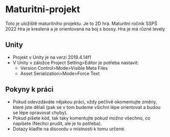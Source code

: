 # Maturitni-projekt
Toto je uložiště maturitního projektu. Je to 2D hra. Maturitní ročník SSPŠ 2022
Hra je kreslená a je orientovaná na boj s bossy. Hra je má různé levely

## Unity ##
* Projekt v Unity je na verzi 2019.4.14f1
* V Unity v záložce Project Setting>Editor je potřeba nastavit:
  * Version Control>Mode>Visible Meta Files
  * Asset Serialization>Mode>Force Text

## Pokyny k práci ##
* Pokud odevzdáváte nějakou práci, vždy pečlivě okomentujte změny, které jste dělali (pak se v tom budeme všichni lépe orientovat a budou se lépe opravovat chyby).
* Pokud píšete kód, tak taky komentujte pokud možno všechno, co napíšete (Nechci prudit, ale je to potřeba).
* Dotazy klaďte na discordu v místnosti k tomu určené.
